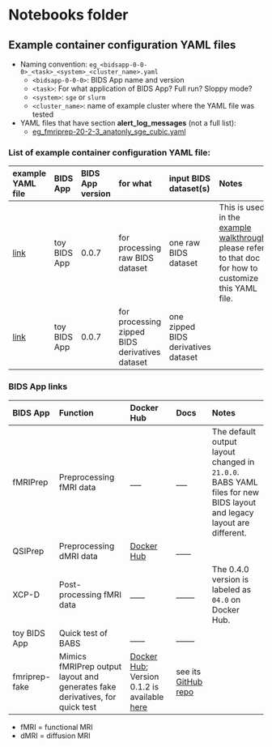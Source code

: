 # Notebooks folder

## Example container configuration YAML files
* Naming convention: `eg_<bidsapp-0-0-0>_<task>_<system>_<cluster_name>.yaml`
    * `<bidsapp-0-0-0>`: BIDS App name and version
    * `<task>`:  For what application of BIDS App? Full run? Sloppy mode?
    * `<system>`: `sge` or `slurm`
    * `<cluster_name>`: name of example cluster where the YAML file was tested
* YAML files that have section **alert_log_messages** (not a full list):
    * [eg_fmriprep-20-2-3_anatonly_sge_cubic.yaml](eg_fmriprep-20-2-3_anatonly_sge_cubic.yaml)

### List of example container configuration YAML file:

| example YAML file | BIDS App | BIDS App version | for what | input BIDS dataset(s) | Notes | 
| :-- | :--|:-- | :-- |:-- | :-- |
| [link](eg_toybidsapp-0-0-7_rawBIDS-walkthrough_sge_cubic.yaml) | toy BIDS App | 0.0.7 |for processing raw BIDS dataset | one raw BIDS dataset | This is used in the [example walkthrough](https://pennlinc-babs.readthedocs.io/en/stable/walkthrough.html); please refer to that doc for how to customize this YAML file.  ||
| [link](eg_toybidsapp-0-0-7_zipped.yaml) | toy BIDS App | 0.0.7 | for processing zipped BIDS derivatives dataset | one zipped BIDS derivatives dataset |  |


### BIDS App links
| BIDS App | Function | Docker Hub | Docs | Notes | 
| :-- | :--|:-- | :-- |:-- |
| fMRIPrep | Preprocessing fMRI data | ___ | ___ | The default output layout changed in `21.0.0`. BABS YAML files for new BIDS layout and legacy layout are different. |
| QSIPrep | Preprocessing dMRI data | [Docker Hub](https://hub.docker.com/r/pennbbl/qsiprep) | ____ | |
| XCP-D | Post-processing fMRI data | ____ | _____ | The 0.4.0 version is labeled as `04.0` on Docker Hub. |
| toy BIDS App | Quick test of BABS | ____ | _____ | |
| fmriprep-fake | Mimics fMRIPrep output layout and generates fake derivatives, for quick test | [Docker Hub](https://hub.docker.com/r/djarecka/fmriprep_fake); Version 0.1.2 is available [here](https://hub.docker.com/r/chenyingzhao/fmriprep_fake) | see its [GitHub repo](https://github.com/djarecka/fmriprep-fake) |  |

* fMRI = functional MRI
* dMRI = diffusion MRI
